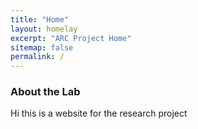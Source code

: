 ```yaml
---
title: "Home"
layout: homelay
excerpt: "ARC Project Home"
sitemap: false
permalink: /
---
```


### About the Lab

Hi this is a website for the research project 